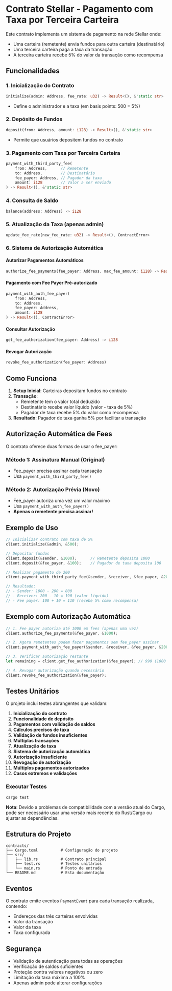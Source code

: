 # Contrato Stellar - Pagamento com Taxa por Terceira Carteira

Este contrato implementa um sistema de pagamento na rede Stellar onde:
- Uma carteira (remetente) envia fundos para outra carteira (destinatário)
- Uma terceira carteira paga a taxa da transação
- A terceira carteira recebe 5% do valor da transação como recompensa

## Funcionalidades

### 1. Inicialização do Contrato
```rust
initialize(admin: Address, fee_rate: u32) -> Result<(), &'static str>
```
- Define o administrador e a taxa (em basis points: 500 = 5%)

### 2. Depósito de Fundos
```rust
deposit(from: Address, amount: i128) -> Result<(), &'static str>
```
- Permite que usuários depositem fundos no contrato

### 3. Pagamento com Taxa por Terceira Carteira
```rust
payment_with_third_party_fee(
    from: Address,      // Remetente
    to: Address,        // Destinatário
    fee_payer: Address, // Pagador da taxa
    amount: i128        // Valor a ser enviado
) -> Result<(), &'static str>
```

### 4. Consulta de Saldo
```rust
balance(address: Address) -> i128
```

### 5. Atualização da Taxa (apenas admin)
```rust
update_fee_rate(new_fee_rate: u32) -> Result<(), ContractError>
```

### 6. Sistema de Autorização Automática

#### Autorizar Pagamentos Automáticos
```rust
authorize_fee_payments(fee_payer: Address, max_fee_amount: i128) -> Result<(), ContractError>
```

#### Pagamento com Fee Payer Pré-autorizado
```rust
payment_with_auth_fee_payer(
    from: Address,
    to: Address,
    fee_payer: Address,
    amount: i128
) -> Result<(), ContractError>
```

#### Consultar Autorização
```rust
get_fee_authorization(fee_payer: Address) -> i128
```

#### Revogar Autorização
```rust
revoke_fee_authorization(fee_payer: Address)
```

## Como Funciona

1. **Setup Inicial**: Carteiras depositam fundos no contrato
2. **Transação**:
   - Remetente tem o valor total deduzido
   - Destinatário recebe valor líquido (valor - taxa de 5%)
   - Pagador de taxa recebe 5% do valor como recompensa
3. **Resultado**: Pagador de taxa ganha 5% por facilitar a transação

## Autorização Automática de Fees

O contrato oferece duas formas de usar o fee_payer:

### **Método 1: Assinatura Manual (Original)**
- Fee_payer precisa assinar cada transação
- Usa `payment_with_third_party_fee()`

### **Método 2: Autorização Prévia (Novo)**
- Fee_payer autoriza uma vez um valor máximo
- Usa `payment_with_auth_fee_payer()`
- **Apenas o remetente precisa assinar!**

## Exemplo de Uso

```rust
// Inicializar contrato com taxa de 5%
client.initialize(&admin, &500);

// Depositar fundos
client.deposit(&sender, &1000);      // Remetente deposita 1000
client.deposit(&fee_payer, &100);    // Pagador de taxa deposita 100

// Realizar pagamento de 200
client.payment_with_third_party_fee(&sender, &receiver, &fee_payer, &200);

// Resultado:
// - Sender: 1000 - 200 = 800
// - Receiver: 200 - 10 = 190 (valor líquido)
// - Fee payer: 100 + 10 = 110 (recebe 5% como recompensa)
```

## Exemplo com Autorização Automática

```rust
// 1. Fee payer autoriza até 1000 em fees (apenas uma vez)
client.authorize_fee_payments(&fee_payer, &1000);

// 2. Agora remetentes podem fazer pagamentos sem fee_payer assinar
client.payment_with_auth_fee_payer(&sender, &receiver, &fee_payer, &200);

// 3. Verificar autorização restante
let remaining = client.get_fee_authorization(&fee_payer); // 990 (1000 - 10)

// 4. Revogar autorização quando necessário
client.revoke_fee_authorization(&fee_payer);
```

## Testes Unitários

O projeto inclui testes abrangentes que validam:

1. **Inicialização do contrato**
2. **Funcionalidade de depósito**
3. **Pagamentos com validação de saldos**
4. **Cálculos precisos de taxa**
5. **Validação de fundos insuficientes**
6. **Múltiplas transações**
7. **Atualização de taxa**
8. **Sistema de autorização automática**
9. **Autorização insuficiente**
10. **Revogação de autorização**
11. **Múltiplos pagamentos autorizados**
12. **Casos extremos e validações**

### Executar Testes

```bash
cargo test
```

**Nota**: Devido a problemas de compatibilidade com a versão atual do Cargo, pode ser necessário usar uma versão mais recente do Rust/Cargo ou ajustar as dependências.

## Estrutura do Projeto

```
contracts/
├── Cargo.toml          # Configuração do projeto
├── src/
│   ├── lib.rs          # Contrato principal
│   ├── test.rs         # Testes unitários
│   └── main.rs         # Ponto de entrada
└── README.md           # Esta documentação
```

## Eventos

O contrato emite eventos `PaymentEvent` para cada transação realizada, contendo:
- Endereços das três carteiras envolvidas
- Valor da transação
- Valor da taxa
- Taxa configurada

## Segurança

- Validação de autenticação para todas as operações
- Verificação de saldos suficientes
- Proteção contra valores negativos ou zero
- Limitação da taxa máxima a 100%
- Apenas admin pode alterar configurações